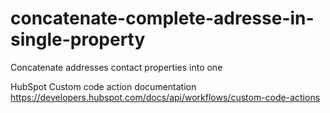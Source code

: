 # concatenate-complete-adresse-in-single-property
Concatenate addresses contact properties into one

HubSpot Custom code action documentation https://developers.hubspot.com/docs/api/workflows/custom-code-actions
